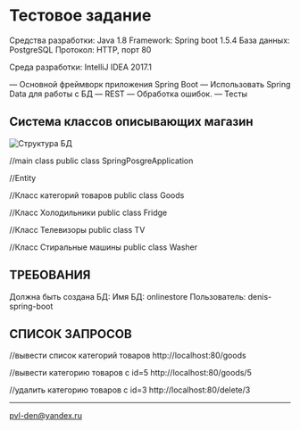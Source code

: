 Тестовое задание
=============================

Средства разработки: Java 1.8
Framework: Spring boot 1.5.4
База данных: PostgreSQL
Протокол: HTTP, порт 80

Среда разработки: IntelliJ IDEA 2017.1

— Основной фреймворк приложения Spring Boot
— Использовать Spring Data для работы с БД
— REST
— Обработка ошибок.
— Тесты

Cистема классов описывающих магазин
------------
![Структура БД](https://github.com/pvl-den/Spring-Boot/raw/BD_1.jpg)

//main class
public class SpringPosgreApplication

//Entity

//Класс категорий товаров
public class Goods

//Класс Холодильники
public class Fridge 

//Класс Телевизоры
public class TV 

//Класс Стиральные машины
public class Washer

ТРЕБОВАНИЯ
------------

Должна быть создана БД:
Имя БД: onlinestore
Пользователь: denis-spring-boot
 


СПИСОК ЗАПРОСОВ
-----------
//вывести список категорий товаров
http://localhost:80/goods

//вывести категорию товаров с id=5
http://localhost:80/goods/5

//удалить категорию товаров с id=3
http://localhost:80/delete/3

-------------------------------------------------------
pvl-den@yandex.ru
